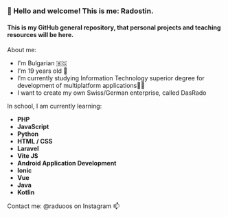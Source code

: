 ### 👋 Hello and welcome! This is me: Radostin. 

#### This is my GitHub general repository, that personal projects and teaching resources will be here. 

About me: 

- I'm Bulgarian 🇧🇬
- I'm 19 years old 🔋
- I’m currently studying Information Technology superior degree for development of multiplatform applications👨‍💻
- I want to create my own Swiss/German enterprise, called DasRado

In school, I am currently learning:
- **PHP**
- **JavaScript**
- **Python**
- **HTML / CSS**
- **Laravel**
- **Vite JS**
- **Android Application Development**
- **Ionic**
- **Vue**
- **Java**
- **Kotlin**

Contact me: @raduoos on Instagram 📫
